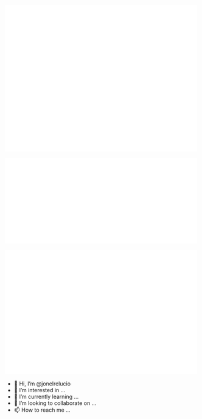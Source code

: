 ![Metrics](/github-metrics.svg)


![Metrics](/metrics.plugin.achievements.compact.svg)


![Metrics](metrics.plugin.isocalendar.fullyear.svg)


- 👋 Hi, I’m @jonelrelucio
- 👀 I’m interested in ...
- 🌱 I’m currently learning ...
- 💞️ I’m looking to collaborate on ...
- 📫 How to reach me ...




<!---
jonelrelucio/jonelrelucio is a ✨ special ✨ repository because its `README.md` (this file) appears on your GitHub profile.
You can click the Preview link to take a look at your changes.
--->
